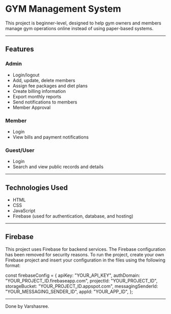 # GYM Management System

This project is beginner-level, designed to help gym owners and members manage gym operations online instead of using paper-based systems.

---

## Features

### Admin
- Login/logout
- Add, update, delete members
- Assign fee packages and diet plans
- Create billing information
- Export monthly reports
- Send notifications to members
- Member Approval

### Member
- Login
- View bills and payment notifications

### Guest/User
- Login
- Search and view public records and details

---

## Technologies Used

- HTML 
- CSS
- JavaScript
- Firebase (used for authentication, database, and hosting)

---

## Firebase

This project uses Firebase for backend services. The Firebase configuration has been removed for security reasons. To run the project, create your own Firebase project and insert your configuration in the files using the following format:


const firebaseConfig = {
  apiKey: "YOUR_API_KEY",
  authDomain: "YOUR_PROJECT_ID.firebaseapp.com",
  projectId: "YOUR_PROJECT_ID",
  storageBucket: "YOUR_PROJECT_ID.appspot.com",
  messagingSenderId: "YOUR_MESSAGING_SENDER_ID",
  appId: "YOUR_APP_ID",
};

---

Done by Varshasree.
